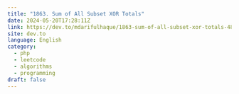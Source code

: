 ```yaml
---
title: "1863. Sum of All Subset XOR Totals"
date: 2024-05-20T17:28:11Z
link: https://dev.to/mdarifulhaque/1863-sum-of-all-subset-xor-totals-4850?utm_medium=RSS&utm_source=news.12bit.vn
site: dev.to
language: English
category:
  - php
  - leetcode
  - algorithms
  - programming
draft: false
---
```

